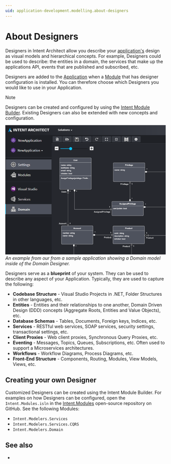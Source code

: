 ```yaml
---
uid: application-development.modelling.about-designers
---
```

# About Designers

Designers in Intent Architect allow you describe your [application's](xref:application-development.applications-and-solutions.about-applications) design as visual models and hierarchical concepts. For example, Designers could be used to describe: the entities in a domain, the services that make up the applications API, events that are published and subscribed, etc.

Designers are added to the [Application](xref:application-development.applications-and-solutions.about-applications) when a [Module](xref:application-development.applications-and-solutions.about-modules) that has designer configuration is installed. You can therefore choose which Designers you would like to use in your Application.

> [!NOTE]
> Designers can be created and configured by using the [Intent Module Builder](xref:module-building.modules.about-the-module-builder). Existing Designers can also be extended with new concepts and configuration.

![Domain Designer](images/designers-domain.png)
_An example from our from a sample application showing a Domain model inside of the Domain Designer._

Designers serve as a **blueprint** of your system. They can be used to describe any aspect of your Application. Typically, they are used to capture the following:

- **Codebase Structure** - Visual Studio Projects in .NET, Folder Structures in other languages, etc.
- **Entities** - Entities and their relationships to one another, Domain Driven Design (DDD) concepts (Aggregate Roots, Entities and Value Objects), etc.
- **Database Schemas** - Tables, Documents, Foreign keys, Indices, etc.
- **Services** - RESTful web services, SOAP services, security settings, transactional settings, etc.
- **Client Proxies** - Web client proxies, Synchronous Query Proxies, etc.
- **Eventing** - Messages, Topics, Queues, Subscriptions, etc. Often used to support a Microservices architectures.
- **Workflows** - Workflow Diagrams, Process Diagrams, etc.
- **Front-End Structure** - Components, Routing, Modules, View Models, Views, etc.

## Creating your own Designer

Customized Designers can be created using the Intent Module Builder. For examples on how Designers can be configured, open the `Intent.Modules.isln` in the [Intent.Modules](https://github.com/IntentSoftware/Intent.Modules) open-source repository on GitHub. See the following Modules:

- `Intent.Modelers.Services`
- `Intent.Modelers.Services.CQRS`
- `Intent.Modelers.Domain`

## See also

- [](xref:module-building.designer-extensions.about-designer-extensions)
